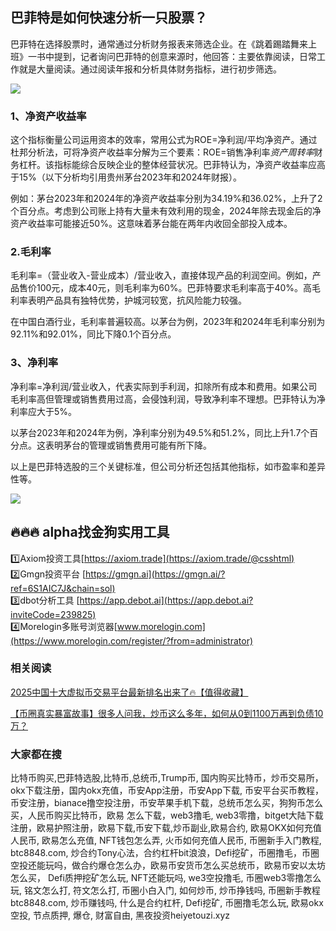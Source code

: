 ## 巴菲特是如何快速分析一只股票？
巴菲特在选择股票时，通常通过分析财务报表来筛选企业。在《跳着踢踏舞来上班》一书中提到，记者询问巴菲特的创意来源时，他回答：主要依靠阅读，日常工作就是大量阅读。通过阅读年报和分析具体财务指标，进行初步筛选。

[![](https://307e939.webp.li/Gnx3bb2bYAAOSrd.png)](https://btc8848.com/top-10-exchanges) 

### 1、净资产收益率
这个指标衡量公司运用资本的效率，常用公式为ROE=净利润/平均净资产。通过杜邦分析法，可将净资产收益率分解为三个要素：ROE=销售净利率*资产周转率*财务杠杆。该指标能综合反映企业的整体经营状况。巴菲特认为，净资产收益率应高于15%（以下分析均引用贵州茅台2023年和2024年财报）。

例如：茅台2023年和2024年的净资产收益率分别为34.19%和36.02%，上升了2个百分点。考虑到公司账上持有大量未有效利用的现金，2024年除去现金后的净资产收益率可能接近50%。这意味着茅台能在两年内收回全部投入成本。

### 2.毛利率
毛利率=（营业收入-营业成本）/营业收入，直接体现产品的利润空间。例如，产品售价100元，成本40元，则毛利率为60%。巴菲特要求毛利率高于40%。高毛利率表明产品具有独特优势，护城河较宽，抗风险能力较强。

在中国白酒行业，毛利率普遍较高。以茅台为例，2023年和2024年毛利率分别为92.11%和92.01%，同比下降0.1个百分点。

### 3、净利率
净利率=净利润/营业收入，代表实际到手利润，扣除所有成本和费用。如果公司毛利率高但管理或销售费用过高，会侵蚀利润，导致净利率不理想。巴菲特认为净利率应大于5%。

以茅台2023年和2024年为例，净利率分别为49.5%和51.2%，同比上升1.7个百分点。这表明茅台的管理或销售费用可能有所下降。

以上是巴菲特选股的三个关键标准，但公司分析还包括其他指标，如市盈率和差异性等。

[![](https://307e939.webp.li/20250606154658070.png)](https://btc8848.com/top-10-exchanges) 

## 🔥🔥🔥 alpha找金狗实用工具
1️⃣Axiom投资工具[https://axiom.trade](https://axiom.trade/@csshtml)  
2️⃣Gmgn投资平台 [https://gmgn.ai](https://gmgn.ai/?ref=6S1AIC7J&chain=sol)  
3️⃣dbot分析工具 [https://app.debot.ai](https://app.debot.ai?inviteCode=239825)  
4️⃣Morelogin多账号浏览器[www.morelogin.com](https://www.morelogin.com/register/?from=administrator)  


### 相关阅读
[2025中国十大虚拟币交易平台最新排名出来了🔥【值得收藏】](https://btc8848.com/top-10-exchanges/)

[【币圈真实暴富故事】很多人问我，炒币这么多年，如何从0到1100万再到负债10万？](https://heiyetouzi.xyz/biquanstory001/)

### 大家都在搜
比特币购买,巴菲特选股,比特币,总统币,Trump币, 国内购买比特币，炒币交易所，okx下载注册，国内okx充值，币安App注册，币安App下载, 币安平台买币教程，币安注册，bianace撸空投注册，币安苹果手机下载，总统币怎么买，狗狗币怎么买，人民币购买比特币，欧易 怎么下载，web3撸毛, web3零撸，bitget大陆下载注册，欧易护照注册，欧易下载,币安下载,炒币副业,欧易合约, 欧易OKX如何充值人民币, 欧易怎么充值, NFT钱包怎么弄, 火币如何充值人民币, 币圈新手入门教程, btc8848.com, 炒合约Tony心法，合约杠杆bit浪浪，Defi挖矿，币圈撸毛，币圈空投还能玩吗，做合约爆仓怎么办，欧易币安货币怎么买总统币，欧易币安以太坊怎么买， Defi质押挖矿怎么玩, NFT还能玩吗, we3空投撸毛, 币圈web3零撸怎么玩, 铭文怎么打, 符文怎么打, 币圈小白入门, 如何炒币, 炒币挣钱吗, 币圈新手教程btc8848.com, 炒币赚钱吗, 什么是合约杠杆, Defi挖矿, 币圈撸毛怎么玩, 欧易okx空投, 节点质押, 爆仓, 财富自由, 黑夜投资heiyetouzi.xyz
